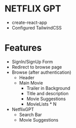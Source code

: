 # NETFLIX GPT

- create-react-app
- Configured TailwindCSS

# Features
- SignIn/SignUp Form
- Redirect to browse page
- Browse (after authentication)
    - Header
    - Main Movie
        - Trailer in Background
        - Title and description
        - Movie Suggestions
        - MovieLists * N
- NetflixGPT
    - Search Bar
    - Movie Suggestions
